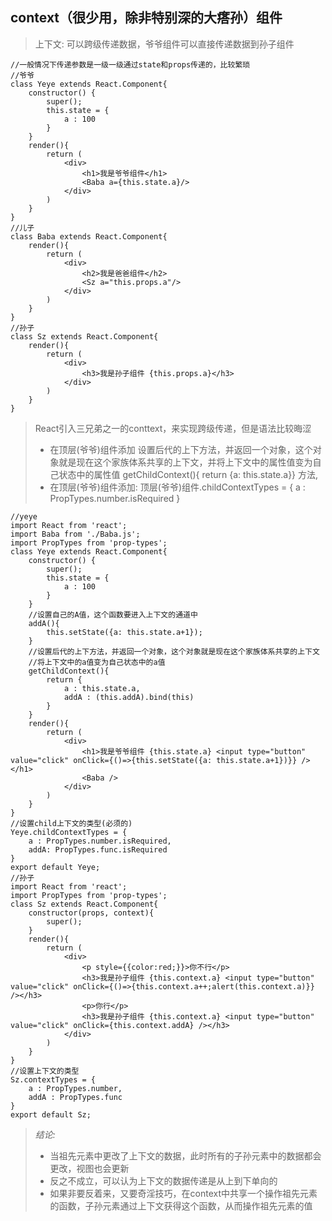## context（很少用，除非特别深的大瘩孙）组件
> 上下文: 可以跨级传递数据，爷爷组件可以直接传递数据到孙子组件

```
//一般情况下传递参数是一级一级通过state和props传递的，比较繁琐
//爷爷
class Yeye extends React.Component{
    constructor() {
        super();
        this.state = {
            a : 100
        }
    }
    render(){
        return (
            <div>
                <h1>我是爷爷组件</h1>
                <Baba a={this.state.a}/>
            </div>
        )
    }
}
//儿子
class Baba extends React.Component{
    render(){
        return (
            <div>
                <h2>我是爸爸组件</h2>
                <Sz a="this.props.a"/>
            </div>
        )
    }
}
//孙子
class Sz extends React.Component{
    render(){
        return (
            <div>
                <h3>我是孙子组件 {this.props.a}</h3>
            </div>
        )
    }
}
```

> React引入三兄弟之一的conttext，来实现跨级传递，但是语法比较晦涩
> - 在顶层(爷爷)组件添加 设置后代的上下方法，并返回一个对象，这个对象就是现在这个家族体系共享的上下文，并将上下文中的属性值变为自己状态中的属性值
> getChildContext(){ return {a: this.state.a}} 方法,
> - 在顶层(爷爷)组件添加: 
> 顶层(爷爷)组件.childContextTypes = {
>   a : PropTypes.number.isRequired
> }
```
//yeye
import React from 'react';
import Baba from './Baba.js';
import PropTypes from 'prop-types';
class Yeye extends React.Component{
    constructor() {
        super();
        this.state = {
            a : 100
        }
    }
    //设置自己的A值，这个函数要进入上下文的通道中
    addA(){
        this.setState({a: this.state.a+1});
    }
    //设置后代的上下方法，并返回一个对象，这个对象就是现在这个家族体系共享的上下文
    //将上下文中的a值变为自己状态中的a值
    getChildContext(){
        return {
            a : this.state.a,
            addA : (this.addA).bind(this)
        }
    }
    render(){
        return (
            <div>
                <h1>我是爷爷组件 {this.state.a} <input type="button" value="click" onClick={()=>{this.setState({a: this.state.a+1})}} /></h1>
                <Baba />
            </div>
        )
    }
}
//设置child上下文的类型(必须的)
Yeye.childContextTypes = {
    a : PropTypes.number.isRequired,
    addA: PropTypes.func.isRequired
}
export default Yeye;
//孙子
import React from 'react';
import PropTypes from 'prop-types';
class Sz extends React.Component{
    constructor(props, context){
        super();
    }
    render(){
        return (
            <div>
                <p style={{color:red;}}>你不行</p>
                <h3>我是孙子组件 {this.context.a} <input type="button" value="click" onClick={()=>{this.context.a++;alert(this.context.a)}} /></h3>
                <p>你行</p>
                <h3>我是孙子组件 {this.context.a} <input type="button" value="click" onClick={this.context.addA} /></h3>
            </div>
        )
    }
}
//设置上下文的类型
Sz.contextTypes = {
    a : PropTypes.number,
    addA : PropTypes.func
}
export default Sz;
```
> *结论:*
> - 当祖先元素中更改了上下文的数据，此时所有的子孙元素中的数据都会更改，视图也会更新
> - 反之不成立，可以认为上下文的数据传递是从上到下单向的
> - 如果非要反着来，又要奇淫技巧，在context中共享一个操作祖先元素的函数，子孙元素通过上下文获得这个函数，从而操作祖先元素的值